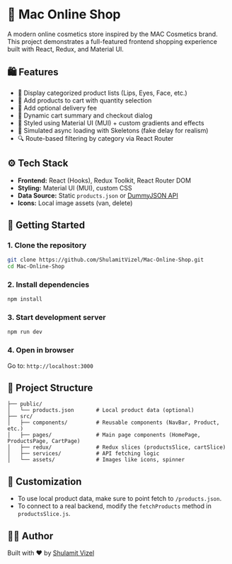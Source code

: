 # 💄 Mac Online Shop

A modern online cosmetics store inspired by the MAC Cosmetics brand. This project demonstrates a full-featured frontend shopping experience built with React, Redux, and Material UI.

## 🛍 Features

- 🧾 Display categorized product lists (Lips, Eyes, Face, etc.)
- 🛒 Add products to cart with quantity selection
- 🚚 Add optional delivery fee
- 🧾 Dynamic cart summary and checkout dialog
- 💎 Styled using Material UI (MUI) + custom gradients and effects
- 🔄 Simulated async loading with Skeletons (fake delay for realism)
- 🔍 Route-based filtering by category via React Router

## ⚙️ Tech Stack

- **Frontend:** React (Hooks), Redux Toolkit, React Router DOM
- **Styling:** Material UI (MUI), custom CSS
- **Data Source:** Static `products.json` or [DummyJSON API](https://dummyjson.com/)
- **Icons:** Local image assets (van, delete)

## 🚀 Getting Started

### 1. Clone the repository

```bash
git clone https://github.com/ShulamitVizel/Mac-Online-Shop.git
cd Mac-Online-Shop
```

### 2. Install dependencies

```bash
npm install
```

### 3. Start development server

```bash
npm run dev
```

### 4. Open in browser

Go to: `http://localhost:3000`

## 📁 Project Structure

```
├── public/
│   └── products.json       # Local product data (optional)
├── src/
│   ├── components/         # Reusable components (NavBar, Product, etc.)
│   ├── pages/              # Main page components (HomePage, ProductsPage, CartPage)
│   ├── redux/              # Redux slices (productsSlice, cartSlice)
│   ├── services/           # API fetching logic
│   └── assets/             # Images like icons, spinner
```

## 🔧 Customization

- To use local product data, make sure to point fetch to `/products.json`.
- To connect to a real backend, modify the `fetchProducts` method in `productsSlice.js`.

## 🙋‍♀️ Author

Built with ❤️ by [Shulamit Vizel](https://github.com/ShulamitVizel)
